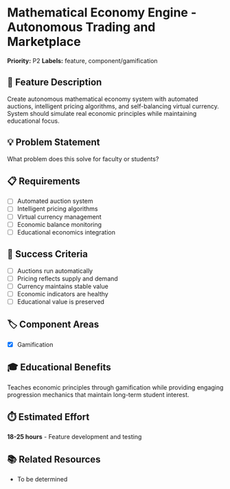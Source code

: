 # Mathematical Economy Engine - Autonomous Trading and Marketplace

**Priority:** P2
**Labels:** feature, component/gamification

## 🚀 Feature Description
Create autonomous mathematical economy system with automated auctions, intelligent pricing algorithms, and self-balancing virtual currency. System should simulate real economic principles while maintaining educational focus.

## 💡 Problem Statement
What problem does this solve for faculty or students?

## 📋 Requirements
- [ ] Automated auction system
- [ ] Intelligent pricing algorithms
- [ ] Virtual currency management
- [ ] Economic balance monitoring
- [ ] Educational economics integration

## 🎯 Success Criteria
- [ ] Auctions run automatically
- [ ] Pricing reflects supply and demand
- [ ] Currency maintains stable value
- [ ] Economic indicators are healthy
- [ ] Educational value is preserved

## 🏷️ Component Areas
- [x] Gamification

## 🎓 Educational Benefits
Teaches economic principles through gamification while providing engaging progression mechanics that maintain long-term student interest.

## ⏱️ Estimated Effort
**18-25 hours** - Feature development and testing

## 📚 Related Resources
- To be determined

